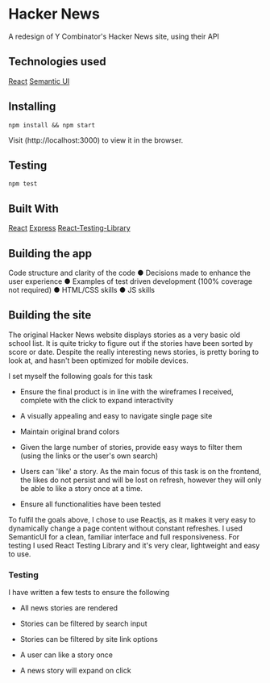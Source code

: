 # Hacker News

A redesign of Y Combinator's Hacker News site, using their API

## Technologies used
[React](https://reactjs.org)
[Semantic UI](https://semantic-ui.com)


## Installing

```
npm install && npm start
```

Visit (http://localhost:3000) to view it in the browser.


## Testing 

```
npm test 
```

## Built With

[React](https://reactjs.org)
[Express](https://expressjs.com)
[React-Testing-Library](https://github.com/kentcdodds/react-testing-library)


## Building the app
Code structure and clarity of the code
● Decisions made to enhance the user experience
● Examples of test driven development (100% coverage not required)
● HTML/CSS skills
● JS skills

## Building the site

The original Hacker News website displays stories as a very basic old school list. It is quite tricky to figure out if the stories have been sorted by score or date. Despite the really interesting news stories, is pretty boring to look at, and hasn't been optimized for mobile devices. 

I set myself the following goals for this task

- Ensure the final product is in line with the wireframes I received, complete with the click to expand interactivity

- A visually appealing and easy to navigate single page site

- Maintain original brand colors

- Given the large number of stories, provide easy ways to filter them (using the links or the user's own search)

- Users can 'like' a story. As the main focus of this task is on the frontend, the likes do not persist and will be lost on refresh, however they will only be able to like a story once at a time.

- Ensure all functionalities have been tested

To fulfil the goals above, I chose to use Reactjs, as it makes it very easy to dynamically change a page content without constant refreshes. I used SemanticUI for a clean, familiar interface and full responsiveness. For testing I used React Testing Library and it's very clear, lightweight and easy to use.

### Testing

I have written a few tests to ensure the following

- All news stories are rendered

- Stories can be filtered by search input

- Stories can be filtered by site link options

- A user can like a story once

- A news story will expand on click
